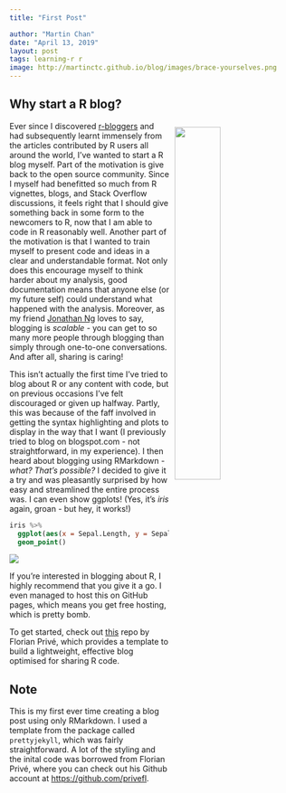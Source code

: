 ```yaml
---
title: "First Post"

author: "Martin Chan"
date: "April 13, 2019"
layout: post
tags: learning-r r
image: http://martinctc.github.io/blog/images/brace-yourselves.png
---
```



<section class="main-content">
<div id="why-start-a-r-blog" class="section level2">
<h2>Why start a R blog?</h2>
<p><img src="{{ site.url }}{{ site.baseurl }}/images/brace-yourselves.png" width="40%" style="float:right; padding:10px" /></p>
<p>Ever since I discovered <a href="https://www.r-bloggers.com/">r-bloggers</a> and had subsequently learnt immensely from the articles contributed by R users all around the world, I’ve wanted to start a R blog myself. Part of the motivation is give back to the open source community. Since I myself had benefitted so much from R vignettes, blogs, and Stack Overflow discussions, it feels right that I should give something back in some form to the newcomers to R, now that I am able to code in R reasonably well. Another part of the motivation is that I wanted to train myself to present code and ideas in a clear and understandable format. Not only does this encourage myself to think harder about my analysis, good documentation means that anyone else (or my future self) could understand what happened with the analysis. Moreover, as my friend <a href="https://datastrategywithjonathan.com/">Jonathan Ng</a> loves to say, blogging is <em>scalable</em> - you can get to so many more people through blogging than simply through one-to-one conversations. And after all, sharing is caring!</p>
<p>This isn’t actually the first time I’ve tried to blog about R or any content with code, but on previous occasions I’ve felt discouraged or given up halfway. Partly, this was because of the faff involved in getting the syntax highlighting and plots to display in the way that I want (I previously tried to blog on blogspot.com - not straightforward, in my experience). I then heard about blogging using RMarkdown - <em>what? That’s possible?</em> I decided to give it a try and was pleasantly surprised by how easy and streamlined the entire process was. I can even show ggplots! (Yes, it’s <em>iris</em> again, groan - but hey, it works!)</p>
<div class="sourceCode"><pre class="sourceCode r"><code class="sourceCode r">iris <span class="op">%&gt;%</span>
<span class="st">  </span><span class="kw">ggplot</span>(<span class="kw">aes</span>(<span class="dt">x =</span> Sepal.Length, <span class="dt">y =</span> Sepal.Width, <span class="dt">color =</span> Species)) <span class="op">+</span>
<span class="st">  </span><span class="kw">geom_point</span>()</code></pre></div>
<p><img src="{{ site.url }}{{ site.baseurl }}/knitr_files/First_Post_13-04-19_files/figure-html/plot-1.png" /><!-- --></p>
<p>If you’re interested in blogging about R, I highly recommend that you give it a go. I even managed to host this on GitHub pages, which means you get free hosting, which is pretty bomb.</p>
<p>To get started, check out <a href="https://github.com/privefl/jekyll-now-r-template">this</a> repo by Florian Privé, which provides a template to build a lightweight, effective blog optimised for sharing R code.</p>
</div>
<div id="note" class="section level2">
<h2>Note</h2>
<p>This is my first ever time creating a blog post using only RMarkdown. I used a template from the package called <code>prettyjekyll</code>, which was fairly straightforward. A lot of the styling and the inital code was borrowed from Florian Privé, where you can check out his Github account at <a href="https://github.com/privefl" class="uri">https://github.com/privefl</a>.</p>
</div>
</section>
